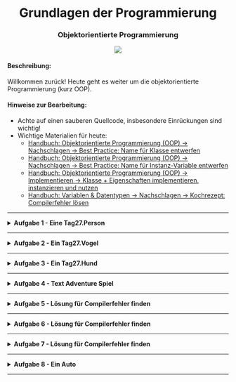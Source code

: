 
<h1 align="center">Grundlagen der Programmierung</h1>
<h3 align="center">Objektorientierte Programmierung</h3>

<p align="center">
  <img src="img/img.png" />
</p>

#### Beschreibung:

Willkommen zurück! Heute geht es weiter um die objektorientierte Programmierung (kurz OOP).


#### Hinweise zur Bearbeitung:

- Achte auf einen sauberen Quellcode, insbesondere Einrückungen sind wichtig!
- Wichtige Materialien für heute:
  - [Handbuch: Objektorientierte Programmierung (OOP) → Nachschlagen → Best Practice: Name für Klasse entwerfen](https://docs.google.com/document/d/13SyoQ3tgIr4T9tiUl42V5kiBGQwV4Lk-XA2SsKf-va0/edit#heading=h.d8lnnw7x9ec3)
  - [Handbuch: Objektorientierte Programmierung (OOP) → Nachschlagen → Best Practice: Name für Instanz-Variable entwerfen](https://docs.google.com/document/d/13SyoQ3tgIr4T9tiUl42V5kiBGQwV4Lk-XA2SsKf-va0/edit#heading=h.gxj2gu539y2v)
  - [Handbuch: Objektorientierte Programmierung (OOP)  → Implementieren → Klasse + Eigenschaften implementieren, instanzieren und nutzen](https://docs.google.com/document/d/13SyoQ3tgIr4T9tiUl42V5kiBGQwV4Lk-XA2SsKf-va0/edit#heading=h.vyyp38n6yw1d)
  - [Handbuch: Variablen & Datentypen → Nachschlagen → Kochrezept: Compilerfehler lösen](https://docs.google.com/document/d/13SyoQ3tgIr4T9tiUl42V5kiBGQwV4Lk-XA2SsKf-va0/edit#heading=h.bpw3da2qtpg9)

---

<details>
<summary> <b> Aufgabe 1 - Eine Tag27.Person </b> </summary>

Lege in der Datei Tag27.Person.kt eine Klasse “Tag27.Person” an. 
Die Klasse Tag27.Person soll folgende Eigenschaften besitzen:
- name vom Typ String
- age vom Typ Int

Schreibe einen Konstruktor, sodass die Eigenschaften direkt beim Erstellen der Tag27.Person
Werte zugewiesen bekommen.

Erstelle in der Main.kt dann drei Instanzen mit den folgenden Werten:

Tag27.Person 1:

    name: Franz Meier
    age: 28

Tag27.Person 2:

    name: Jana Mueller
    age: 53

Tag27.Person 3:

    name: Tanja Baecker
    age: 32

Teste deine Klasse und deine Instanzen, indem du in der Tag27.main()-Funktion von jeder
Instanz ihren Namen und ihr Alter ausgibst.  
Stimmt die Ausgabe?

**Modul für die Aufgabe:** Aufgabe1  
**1. Datei für die Aufgabe:** Tag27.Person  
**2. Datei für die Aufgabe:** Main.kt

</details>

---

<details>
<summary> <b> Aufgabe 2 - Ein Tag27.Vogel </b> </summary>

a)

Schreibe eine Klasse mit dem Namen Tag27.Vogel.
Erstelle dazu selbstständig die Dateien, die du für die Aufgabe brauchst.  
Die Klasse soll als Eigenschaften den Vogeltypen ("Amsel", "Drossel", ...) 
sowie den Futtertypen ("Ameisen", "Beeren", ...) und ein Alter haben.
Außerdem soll die Klasse die Methode zwitschern haben, die "zwitscher" in der Konsole ausgibt.

b)

Benutze einen Konstruktor, damit die Parameter, die beim Erstellen einer Tag27.Vogel-Instanz
mitgegeben werden, direkt den Eigenschaften zugewiesen werden.
Wenn du Hilfe brauchst, schau dir an wie Konstruktoren in den Beispielaufgaben
oder in den Vorlesungsfolien verwendet werden.

c)

Erstelle dann drei Tag27.Vogel-Instanzen mit selbst ausgedachten Werten.  
Lass mindestens eine Tag27.Vogel-Instanz zwitschern.

Bonus:

Sei kreativ und erweiter deine Tag27.Vogel-Klasse, sodass sie einen Tag27.Vogel aus dem echten Leben noch besser abbildet.


**Modul für die Aufgabe:** Aufgabe2
</details>

---

<details>
<summary> <b> Aufgabe 3 - Ein Tag27.Hund </b> </summary>

a) 

Schreibe eine Klasse mit dem Namen Tag27.Hund. 
Erstelle dazu selbstständig die Dateien, die du für die Aufgabe brauchst.  
Die Klasse soll als Eigenschaften einen Hundenamen, das Alter sowie die Rasse haben.  
Die Klasse soll die Methoden bellen und altern haben.
Bei der Methode bellen wird "woof!" in der Konsole ausgegeben.
Bei der Methode altern, wird das Alter des Hundes um 1 Jahr erhöht.

b)

Benutze einen Konstruktor, damit die Parameter, die beim Erstellen einer Tag27.Vogel-Instanz
mitgegeben werden, direkt den Eigenschaften zugewiesen werden.
Wenn du Hilfe brauchst, schau dir an wie Konstruktoren in den Beispielaufgaben
oder in den Vorlesungsfolien verwendet werden.

c)

Erstelle dann drei Hunde-Instanzen mit selbst ausgedachten Werten.  
Lass mindestens eine Hunde-Instanz bellen.

Bonus:

Sei kreativ und erweiter deine Tag27.Hund-Klasse, sodass sie einen Tag27.Hund aus dem echten Leben noch besser abbildet. 

**Modul für die Aufgabe:** Aufgabe3
</details>

---


<details>
<summary> <b> Aufgabe 4 - Text Adventure Spiel </b> </summary>

In dieser Aufgabe ist eine Klasse GameCharacter gegeben. Für einen Charakter in einem Text Adventure Spiel wird der Name gespeichert, ob der Charakter eine Waffe hat und welches Level er hat.
- Beschreibe Zeile für Zeile, was dieser Code macht.

``` kotlin
class GameCharacter {
    var name: String
    var hasWeapon: Boolean
    var level: Int

    constructor(name: String, hasWeapon: Boolean, level: Int) {
        this.name = name
        this.hasWeapon = hasWeapon
        this.level = level
    }
}
```

Im folgenden Code werden zwei Instanz-Variablen von der Klasse GameCharacter angelegt und initiale Werte zugewiesen.
Danach werden die aktuellen Werte der beiden Charaktere in Zeile 4 und 6 mit einer println() Anweisung ausgegeben.

Schau dir den Codeausschnitt an.
- Beschreibe Zeile für Zeile, was dieser Code macht.
- Was wird hier ausgegeben?

```kotlin
    var gameCharacter1: GameCharacter = GameCharacter("Legolas", false, 20)
    var gameCharacter2: GameCharacter = GameCharacter("Frodo", true, 3)
    
    println(gameCharacter1.name + " ist Level " + gameCharacter1.level +
              ". Hat er eine Waffe? " + gameCharacter1.hasWeapon)
    println(gameCharacter2.name + " ist Level " + gameCharacter2.level +
              ". Hat er eine Waffe? " + gameCharacter2.hasWeapon)
```

Danach passieren im Spiel einige Dinge, die im Code in Kommentaren aufgeschrieben sind.
Dadurch verändern sich Eigenschaften der Charaktere.
Am Ende werden nochmal die aktuellen Werte der Charaktere ausgegeben.

Schau dir den Codeausschnitt an.
- Beschreibe Zeile für Zeile, was dieser Code macht.
- Was wird hier ausgegeben?

```kotlin
    // Frodo findet ein magisches Amulett
    gameCharacter2.level = 5
    // Legolas baut sich einen Bogen aus Zweigen
    gameCharacter1.hasWeapon = true
    // Legolas besiegt eine Armee Orks
    gameCharacter1.level = 50
    // Legolas Bogen ist kaputtgegangen
    gameCharacter1.hasWeapon = false
    // Frodo kaempft in einer Hoelle
    gameCharacter2.level = 7
    // Frodo muss fliehen und verliert sein Schwert
    gameCharacter2.hasWeapon = false
    
    println(gameCharacter1.name + " ist Level " + gameCharacter1.level +
            ". Hat er eine Waffe? " + gameCharacter1.hasWeapon)
    println(gameCharacter2.name + " ist Level " + gameCharacter2.level +
            ". Hat er eine Waffe? " + gameCharacter2.hasWeapon)
```

**Modul für die Aufgabe:** Aufgabe4  
**Datei für die Aufgabe:** TextAufgabe.kt

</details>

---


<details>
<summary> <b> Aufgabe 5 - Lösung für Compilerfehler finden </b> </summary>

In den folgenden Aufgaben sollst du Compilerfehler im Zusammenhang mit Klassen lösen.
- Du darfst den Code in der Tag27.Animal Klasse nicht verändern.
- Veränder den Code in der Main.kt, sodass der Code fehlerfrei ausgeführt werden kann.

**Modul für die Aufgabe:** Aufgabe5  
**1. Datei für die Aufgabe:** Tag27.Animal  
**2. Datei für die Aufgabe:** Main.kt  

</details>

---

<details>
<summary> <b> Aufgabe 6 - Lösung für Compilerfehler finden </b> </summary>

In den folgenden Aufgaben sollst du Compilerfehler im Zusammenhang mit Klassen lösen.
- Du darfst den Code in der Main.kt nicht verändern.
- Veränder den Code in der Tag27.Car Klasse, sodass der Code fehlerfrei ausgeführt werden kann.

**Modul für die Aufgabe:** Aufgabe6  
**1. Datei für die Aufgabe:** Tag27.Car  
**2. Datei für die Aufgabe:** Main.kt  

</details>

---

<details>
<summary> <b> Aufgabe 7 - Lösung für Compilerfehler finden </b> </summary>

In den folgenden Aufgaben sollst du Compilerfehler im Zusammenhang mit Klassen lösen.
- Du darfst den Code in der Tag27.Fruit Klasse nicht verändern.
- Veränder den Code in der Main.kt, sodass der Code fehlerfrei ausgeführt werden kann.

**Modul für die Aufgabe:** Aufgabe7  
**1. Datei für die Aufgabe:** Tag27.Fruit  
**2. Datei für die Aufgabe:** Main.kt  

</details>

---

<details>
<summary> <b> Aufgabe 8 - Ein Auto </b> </summary>

Jetzt wollen wir ein Auto modellieren, dazu erstellen wir eine Klasse Tag27.Car 
in der Aufgabendatei Tag27.Car.

a)

Die Klasse hat folgende Eigenschaften:

- ps vom Typ Int
die Eigenschaft ps gibt die Anzahl Pferdestärken an.
- color vom Typ String
die Eigenschaft color gibt die Farbe des Autos an.
- seats vom Typ Int
die Eigenschaft seats gibt die Anzahl der Sitze im Auto an.
- freeSeats vom Typ Int
die Eigenschaft freeSeats gibt die Anzahl der noch freien Sitze im Auto an.

b)

Die Klasse hat auch folgende Methoden:

- **getIn()**  
Die Methode überprüft erst, ob noch ein freier Platz verfügbar ist.
Wenn ja, werden die freien Plätze um eins verringert. 
Ansonsten gib eine Fehlermeldung in der Konsole aus.
- **getOut()**  
Die Methode überprüft erst, ob mindestens ein Platz belegt ist. Wenn ja, werden die freien Plätze um eins erhöht. 
Ansonsten gib eine Fehlermeldung in der Konsole aus. 
- **startEngine()**  
Die Methode überprüft erst, ob mindestens ein Platz belegt ist.
Wenn ja, gibt die Methode "wroom wroom" in der Konsole aus. 
Ansonsten gib eine Fehlermeldung in der Konsole aus.

c)

Die Klasse hat einen Konstruktor:
Der Konstruktor weist den Eigenschaften ps, color und seats übergebene Werte zu.
Innerhalb des Konstruktors wird die Anzahl freier Sitzplätze berechnet. 
Am Anfang sitzt im Auto noch keine Tag27.Person.
Stelle auch im Konstruktor sicher, dass keine negativen Parameter übergeben werden
(Es gibt keine -100 PS oder -2 Sitze). 

d)

Teste deinen Code:

Erstelle mindestens zwei Autos (mit selbst ausgedachten Werten) in der Aufgabendatei Main.kt.
- Dem 1. Auto steigen dann zwei Personen dazu.
- dann wird der Motor gestartet.
- und schlussendlich steigen wieder zwei Personen aus.

Bonus)

- Was passiert, wenn eine Tag27.Person in ein bereits volles Auto zusteigen will?
- Was passiert, wenn der Motor gestartet wird, ohne das eine Tag27.Person im Auto sitzt?
- Erweitere dein Auto um weitere Methoden und Eigenschaften.

**Modul für die Aufgabe:** Aufgabe8  
**1. Datei für die Aufgabe:** Tag27.Car  
**2. Datei für die Aufgabe:** Main.kt

</details>

---